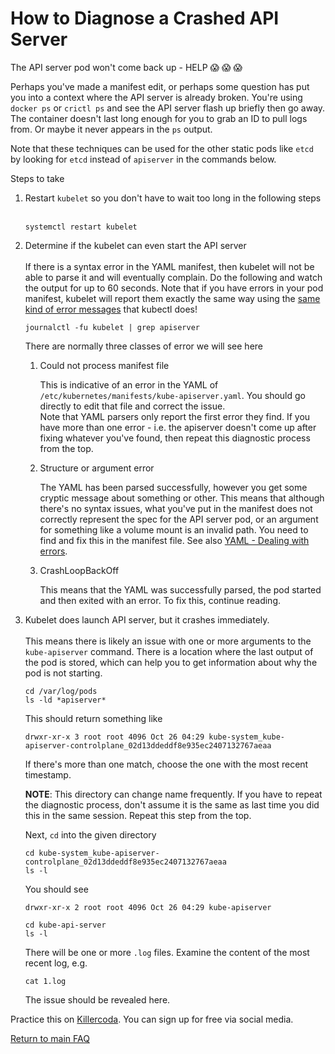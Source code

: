 # How to Diagnose a Crashed API Server

The API server pod won't come back up - HELP :scream: :scream: :scream:

Perhaps you've made a manifest edit, or perhaps some question has put you into a context where the API server is already broken. You're using `docker ps` or `crictl ps` and see the API server flash up briefly then go away. The container doesn't last long enough for you to grab an ID to pull logs from. Or maybe it never appears in the `ps` output.

Note that these techniques can be used for the other static pods like `etcd` by looking for `etcd` instead of `apiserver` in the commands below.

Steps to take

1.  Restart `kubelet` so you don't have to wait too long in the following steps</br></br>
    ```
    systemctl restart kubelet
    ```

1.  Determine if the kubelet can even start the API server</br></br>
    If there is a syntax error in the YAML manifest, then kubelet will not be able to parse it and will eventually complain. Do the following and watch the output for up to 60 seconds. Note that if you have errors in your pod manifest, kubelet will report them exactly the same way using the [same kind of error messages](./yaml-faq.md#dealing-with-errors) that kubectl does!

    ```
    journalctl -fu kubelet | grep apiserver
    ```

    There are normally three classes of error we will see here

    1. Could not process manifest file

        This is indicative of an error in the YAML of `/etc/kubernetes/manifests/kube-apiserver.yaml`. You should go directly to edit that file and correct the issue.<br/>Note that YAML parsers only report the first error they find. If you have more than one error - i.e. the apiserver doesn't come up after fixing whatever you've found, then repeat this diagnostic process from the top.

    1.  Structure or argument error

        The YAML has been parsed successfully, however you get some cryptic message about something or other. This means that although there's no syntax issues, what you've put in the manifest does not correctly represent the spec for the API server pod, or an argument for something like a volume mount is an invalid path. You need to find and fix this in the manifest file. See also [YAML - Dealing with errors](./yaml-faq.md#dealing-with-errors).

    1. CrashLoopBackOff

        This means that the YAML was successfully parsed, the pod started and then exited with an error. To fix this, continue reading.

1.  Kubelet does launch API server, but it crashes immediately.</br></br>
    This means there is likely an issue with one or more arguments to the `kube-apiserver` command. There is a location where the last output of the pod is stored, which can help you to get information about why the pod is not starting.

    ```
    cd /var/log/pods
    ls -ld *apiserver*
    ```

    This should return something like

    ```
    drwxr-xr-x 3 root root 4096 Oct 26 04:29 kube-system_kube-apiserver-controlplane_02d13ddeddf8e935ec2407132767aeaa
    ```

    If there's more than one match, choose the one with the most recent timestamp.

    **NOTE**: This directory can change name frequently. If you have to repeat the diagnostic process, don't assume it is the same as last time you did this in the same session. Repeat this step from the top.

    Next, `cd` into the given directory

    ```
    cd kube-system_kube-apiserver-controlplane_02d13ddeddf8e935ec2407132767aeaa
    ls -l
    ```

    You should see

    ```
    drwxr-xr-x 2 root root 4096 Oct 26 04:29 kube-apiserver
    ```

    ```
    cd kube-api-server
    ls -l
    ```

    There will be one or more `.log` files. Examine the content of the most recent log, e.g.

    ```
    cat 1.log
    ```

    The issue should be revealed here.

Practice this on [Killercoda](https://killercoda.com/killer-shell-cka/scenario/apiserver-crash). You can sign up for free via social media.

[Return to main FAQ](../README.md)